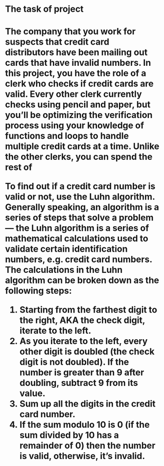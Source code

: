 <h1>The task of project<h1>

The company that you work for suspects that credit card distributors have been mailing out cards that have invalid numbers.
In this project, you have the role of a clerk who checks if credit cards are valid. 
Every other clerk currently checks using pencil and paper, but you’ll be optimizing the verification process using your knowledge of functions and loops to handle multiple credit cards at a time. 
Unlike the other clerks, you can spend the rest of

To find out if a credit card number is valid or not, use the Luhn algorithm. 
Generally speaking, an algorithm is a series of steps that solve a problem — the Luhn algorithm is a series of mathematical calculations used to validate certain identification numbers, e.g. credit card numbers. 
The calculations in the Luhn algorithm can be broken down as the following steps:

<ol>
<li>Starting from the farthest digit to the right, AKA the check digit, iterate to the left.</li>
<li>As you iterate to the left, every other digit is doubled (the check digit is not doubled). If the number is greater than 9 after doubling, subtract 9 from its value.</li>
<li>Sum up all the digits in the credit card number.</li>
<li>If the sum modulo 10 is 0 (if the sum divided by 10 has a remainder of 0) then the number is valid, otherwise, it’s invalid.</li>
<ol>